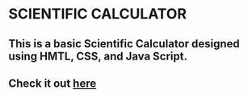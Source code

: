 # SCIENTIFIC CALCULATOR

## This is a basic Scientific Calculator designed using HMTL, CSS, and Java Script.

## Check it out [here](https://aniket126.github.io/Projects/Scientific%20Calculator/index.html)
